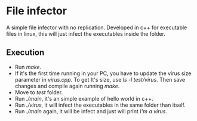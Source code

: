 # File infector

A simple file infector with no replication. Developed in c++ for executable files in linux, this will just infect the executables inside the folder.

## Execution

+ Run *make*.
+ If it's the first time running in your PC, you have to update the virus size parameter in *virus.cpp*. To get It's size, use *ls -l test/virus*. Then save changes and compile again running *make*.
+ Move to *test* folder.
+ Run *./main*, it's an simple example of hello world in c++.
+ Run *./virus*, it will infect the executables in the same folder than itself.
+ Run *./main* again, it will be infect and just will print *I'm a virus*.